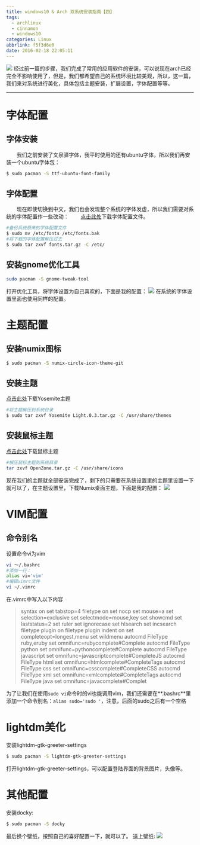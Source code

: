 ```yaml
---
title: windows10 & Arch 双系统安装指南【四】
tags:
  - archlinux
  - cinnamon
  - windows10
categories: Linux
abbrlink: f5f3d6e0
date: 2016-02-18 22:05:11
---
```

![](https://s1.ax1x.com/2020/04/28/JI8XE8.png)
经过前一篇的步骤，我们完成了常用的应用软件的安装，可以说现在arch已经完全不影响使用了，但是，我们都希望自己的系统环境比较美观，所以，这一篇，我们来对系统进行美化，具体包括主题安装，扩展设置，字体配置等等。
<!-- more -->

---
# 字体配置
## 字体安装
　　我们之前安装了文泉驿字体，我平时使用的还有ubuntu字体，所以我们再安装一个ubuntu字体包：
```bash
$ sudo pacman -S ttf-ubuntu-font-family
```
## 字体配置
　　现在即使切换到中文，我们也会发现整个系统的字体发虚，所以我们需要对系统的字体配置作一些改动：
　　[点击此处](http://pan.baidu.com/s/1bnYDy8J)下载字体配置文件。
```bash
#备份系统原来的字体配置文件
$ sudo mv /etc/fonts /etc/fonts.bak
#将下载的字体配置解压过去
$ sudo tar zxvf fonts.tar.gz -C /etc/
```
## 安装gnome优化工具
```bash
sudo pacman -S gnome-tweak-tool
```
打开优化工具，将字体设置为自己喜欢的，下面是我的配置：
![](https://s1.ax1x.com/2020/04/28/JI8v4g.png)
在系统的字体设置里面也使用同样的配置。

# 主题配置
## 安装numix图标
```bash
$ sudo pacman -S numix-circle-icon-theme-git
```
## 安装主题
[点击此处](http://pan.baidu.com/s/1hrwjM3y)下载Yosemite主题
```bash
#将主题解压到系统目录
$ sudo tar zxvf Yosemite Light.0.3.tar.gz -C /usr/share/themes
```
## 安装鼠标主题
[点击此处](http://pan.baidu.com/s/1jHuJTZ4)下载鼠标主题
```bash
#解压鼠标主题到系统目录
tar zxvf OpenZone.tar.gz -C /usr/share/icons
```
现在我们的主题就全部安装完成了，剩下的只需要在系统设置里的主题里设置一下就可以了，在主题设置里，下载Numix桌面主题，下面是我的配置：
![](https://s1.ax1x.com/2020/04/28/JI8zCQ.png)

# VIM配置
## 命令别名
设置命令vi为vim
```bash
vi ～/.bashrc
#添加一行：
alias vi='vim'
#编辑vimrc文件
vi ~/.vimrc
```
在.vimrc中写入以下内容
> syntax on
set tabstop=4
filetype on
set nocp
set mouse=a
set selection=exclusive
set selectmode=mouse,key
set showcmd
set laststatus=2
set ruler
set ignorecase
set hlsearch
set incsearch
filetype plugin on
filetype plugin indent on
set completeopt=longest,menu
set wildmenu
autocmd FileType ruby,eruby set omnifunc=rubycomplete#Complete
autocmd FileType python set omnifunc=pythoncomplete#Complete
autocmd FileType javascript set omnifunc=javascriptcomplete#CompleteJS
autocmd FileType html set omnifunc=htmlcomplete#CompleteTags
autocmd FileType css set omnifunc=csscomplete#CompleteCSS
autocmd FileType xml set omnifunc=xmlcomplete#CompleteTags
autocmd FileType java set omnifunc=javacomplete#Complet

为了让我们在使用`sudo vi`命令时的vi也能调用vim，我们还需要在**.bashrc**里添加一个命令别名：`alias sudo='sudo '`，注意，后面的sudo之后有一个空格
# lightdm美化
安装lightdm-gtk-greeter-settings
```bash
$ sudo pacman -S lightdm-gtk-greeter-settings
```
打开lightdm-gtk-greeter-settings，可以配置登陆界面的背景图片，头像等。
# 其他配置
安装docky:
```bash
$ sudo pacman -S docky
```
最后换个壁纸，按照自己的喜好配置一下，就可以了。
送上壁纸:
![](https://s1.ax1x.com/2020/04/28/JIGPuq.jpg)
